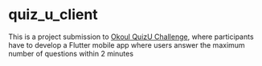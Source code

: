 # quiz_u_client

This is a project submission to [Okoul QuizU Challenge](android/app/src/main/AndroidManifest.xmlhttps://www.okoul.com/challenges/QuizU), where participants have to develop a Flutter mobile app where users answer the maximum number of questions within 2 minutes
